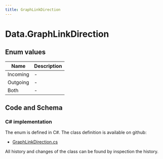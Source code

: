 ```yaml
---
title: GraphLinkDirection
---
```


# Data.GraphLinkDirection



## Enum values

| Name            | Description                                                    |
|-----------------|----------------------------------------------------------------|
| Incoming |  -  |
| Outgoing |  -  |
| Both |  -  |


## Code and Schema

### C# implementation

The enum is defined in C#. The class definition is available on github:

- [GraphLinkDirection.cs](https://github.com/BHoM/BHoM/blob/develop/Data_oM/Enums/GraphLinkDirection.cs)

All history and changes of the class can be found by inspection the history.

